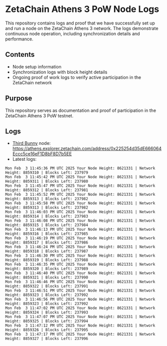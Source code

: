 # ZetaChain Athens 3 PoW Node Logs
This repository contains logs and proof that we have successfully set up and run a node on the ZetaChain Athens 3 network. The logs demonstrate continuous node operation, including synchronization details and performance.

## Contents
- Node setup information
- Synchronization logs with block height details
- Ongoing proof of work logs to verify active participation in the ZetaChain network

## Purpose
This repository serves as documentation and proof of participation in the ZetaChain Athens 3 PoW testnet.

## Logs

- [Third Bunny](https://thirdbunny.xyz/) node: https://athens.explorer.zetachain.com/address/0x225254d35dE666064Eccc5ce16eF1D8bF8D7b5EE
- Latest logs:
```
Mon Feb  3 11:45:36 PM UTC 2025 Your Node Height: 8621331 | Network Height: 8859310 | Blocks Left: 237979
Mon Feb  3 11:45:42 PM UTC 2025 Your Node Height: 8621331 | Network Height: 8859311 | Blocks Left: 237980
Mon Feb  3 11:45:47 PM UTC 2025 Your Node Height: 8621331 | Network Height: 8859312 | Blocks Left: 237981
Mon Feb  3 11:45:52 PM UTC 2025 Your Node Height: 8621331 | Network Height: 8859313 | Blocks Left: 237982
Mon Feb  3 11:45:58 PM UTC 2025 Your Node Height: 8621331 | Network Height: 8859313 | Blocks Left: 237982
Mon Feb  3 11:46:03 PM UTC 2025 Your Node Height: 8621331 | Network Height: 8859314 | Blocks Left: 237983
Mon Feb  3 11:46:08 PM UTC 2025 Your Node Height: 8621331 | Network Height: 8859315 | Blocks Left: 237984
Mon Feb  3 11:46:13 PM UTC 2025 Your Node Height: 8621331 | Network Height: 8859316 | Blocks Left: 237985
Mon Feb  3 11:46:19 PM UTC 2025 Your Node Height: 8621331 | Network Height: 8859317 | Blocks Left: 237986
Mon Feb  3 11:46:24 PM UTC 2025 Your Node Height: 8621331 | Network Height: 8859318 | Blocks Left: 237987
Mon Feb  3 11:46:30 PM UTC 2025 Your Node Height: 8621331 | Network Height: 8859319 | Blocks Left: 237988
Mon Feb  3 11:46:35 PM UTC 2025 Your Node Height: 8621331 | Network Height: 8859320 | Blocks Left: 237989
Mon Feb  3 11:46:40 PM UTC 2025 Your Node Height: 8621331 | Network Height: 8859321 | Blocks Left: 237990
Mon Feb  3 11:46:46 PM UTC 2025 Your Node Height: 8621331 | Network Height: 8859322 | Blocks Left: 237991
Mon Feb  3 11:46:51 PM UTC 2025 Your Node Height: 8621331 | Network Height: 8859323 | Blocks Left: 237992
Mon Feb  3 11:46:56 PM UTC 2025 Your Node Height: 8621331 | Network Height: 8859323 | Blocks Left: 237992
Mon Feb  3 11:47:02 PM UTC 2025 Your Node Height: 8621331 | Network Height: 8859324 | Blocks Left: 237993
Mon Feb  3 11:47:07 PM UTC 2025 Your Node Height: 8621331 | Network Height: 8859325 | Blocks Left: 237994
Mon Feb  3 11:47:12 PM UTC 2025 Your Node Height: 8621331 | Network Height: 8859326 | Blocks Left: 237995
Mon Feb  3 11:47:17 PM UTC 2025 Your Node Height: 8621331 | Network Height: 8859327 | Blocks Left: 237996
```
